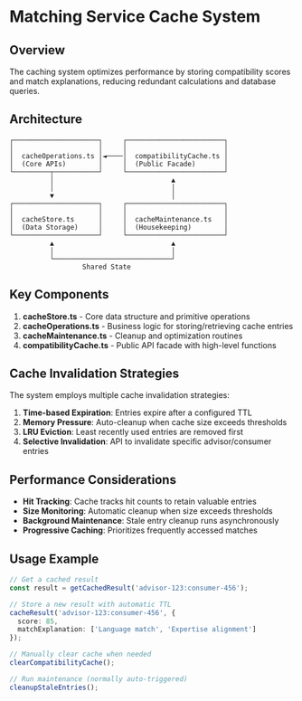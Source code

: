 
# Matching Service Cache System

## Overview

The caching system optimizes performance by storing compatibility scores and match explanations, 
reducing redundant calculations and database queries.

## Architecture

```
┌─────────────────────┐     ┌────────────────────────┐
│                     │     │                        │
│  cacheOperations.ts │◄────│  compatibilityCache.ts │
│  (Core APIs)        │     │  (Public Facade)       │
└─────────┬───────────┘     └────────────────────────┘
          │                             ▲
          │                             │
          ▼                             │
┌─────────────────────┐     ┌────────────────────────┐
│                     │     │                        │
│  cacheStore.ts      │     │  cacheMaintenance.ts   │
│  (Data Storage)     │     │  (Housekeeping)        │
└─────────────────────┘     └────────────────────────┘
          ▲                             ▲
          │                             │
          └─────────────────────────────┘
                  Shared State
```

## Key Components

1. **cacheStore.ts** - Core data structure and primitive operations
2. **cacheOperations.ts** - Business logic for storing/retrieving cache entries
3. **cacheMaintenance.ts** - Cleanup and optimization routines
4. **compatibilityCache.ts** - Public API facade with high-level functions

## Cache Invalidation Strategies

The system employs multiple cache invalidation strategies:

1. **Time-based Expiration**: Entries expire after a configured TTL
2. **Memory Pressure**: Auto-cleanup when cache size exceeds thresholds
3. **LRU Eviction**: Least recently used entries are removed first
4. **Selective Invalidation**: API to invalidate specific advisor/consumer entries

## Performance Considerations

* **Hit Tracking**: Cache tracks hit counts to retain valuable entries
* **Size Monitoring**: Automatic cleanup when size exceeds thresholds
* **Background Maintenance**: Stale entry cleanup runs asynchronously
* **Progressive Caching**: Prioritizes frequently accessed matches

## Usage Example

```typescript
// Get a cached result
const result = getCachedResult('advisor-123:consumer-456');

// Store a new result with automatic TTL
cacheResult('advisor-123:consumer-456', { 
  score: 85, 
  matchExplanation: ['Language match', 'Expertise alignment'] 
});

// Manually clear cache when needed
clearCompatibilityCache();

// Run maintenance (normally auto-triggered)
cleanupStaleEntries();
```
